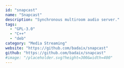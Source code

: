 ```yaml
---
id: "snapcast"
name: "Snapcast"
description: "Synchronous multiroom audio server."
tags:
  - "GPL-3.0"
  - "C++"
  - "deb"
category: "Media Streaming"
website: "https://github.com/badaix/snapcast"
github: "https://github.com/badaix/snapcast"
#image: "/placeholder.svg?height=300&width=400"
---
```


